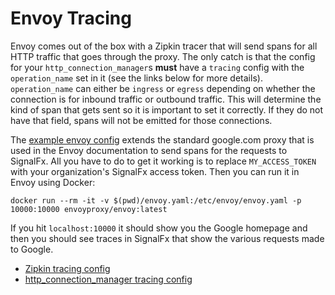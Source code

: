 # Envoy Tracing

Envoy comes out of the box with a Zipkin tracer that will send spans for all
HTTP traffic that goes through the proxy.  The only catch is that the config
for your `http_connection_manager`s **must** have a `tracing` config with the
`operation_name` set in it (see the links below for more details).
`operation_name` can either be `ingress` or `egress` depending on whether the
connection is for inbound traffic or outbound traffic.  This will determine the
kind of span that gets sent so it is important to set it correctly.  If they do
not have that field, spans will not be emitted for those connections.  

The [example envoy config](./envoy.yaml) extends the standard google.com proxy
that is used in the Envoy documentation to send spans for the requests to
SignalFx.  All you have to do to get it working is to replace `MY_ACCESS_TOKEN`
with your organization's SignalFx access token.  Then you can run it in Envoy
using Docker:

`docker run --rm -it -v $(pwd)/envoy.yaml:/etc/envoy/envoy.yaml -p 10000:10000 envoyproxy/envoy:latest`

If you hit `localhost:10000` it should show you the Google homepage and then
you should see traces in SignalFx that show the various requests made to
Google.

 - [Zipkin tracing config](https://www.envoyproxy.io/docs/envoy/latest/api-v2/config/trace/v2/trace.proto#config-trace-v2-zipkinconfig)
 - [http_connection_manager tracing config](https://www.envoyproxy.io/docs/envoy/latest/api-v2/config/filter/network/http_connection_manager/v2/http_connection_manager.proto.html?highlight=operation_name#envoy-api-msg-config-filter-network-http-connection-manager-v2-httpconnectionmanager-tracing)
